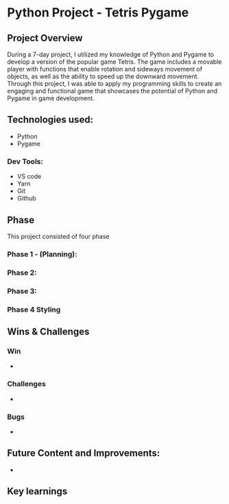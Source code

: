 # Python Project - Tetris Pygame
## Project Overview

During a 7-day project, I utilized my knowledge of Python and Pygame to develop a version of the popular game Tetris. The game includes a movable player with functions that enable rotation and sideways movement of objects, as well as the ability to speed up the downward movement. Through this project, I was able to apply my programming skills to create an engaging and functional game that showcases the potential of Python and Pygame in game development.

## Technologies used:

* Python
* Pygame

### Dev Tools:
* VS code
* Yarn
* Git
* Github



## Phase

This project consisted of four phase

### Phase 1 - (Planning):


### Phase 2:


### Phase 3:


### Phase 4 Styling 



## Wins & Challenges

### Win
* 

### Challenges
* 


### Bugs
* 


## Future Content and Improvements:

* 

## Key learnings

